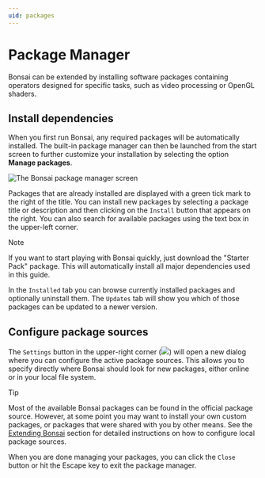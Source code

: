 ```yaml
---
uid: packages
---
```


# Package Manager

Bonsai can be extended by installing software packages containing operators designed for specific tasks, such as video processing or OpenGL shaders.

## Install dependencies

When you first run Bonsai, any required packages will be automatically installed. The built-in package manager can then be launched from the start screen to further customize your installation by selecting the option **Manage packages**.

<img alt="The Bonsai package manager screen" src="~/images/packagemanager.png" style="max-height:450px;object-fit:contain" />

Packages that are already installed are displayed with a green tick mark to the right of the title. You can install new packages by selecting a package title or description and then clicking on the `Install` button that appears on the right. You can also search for available packages using the text box in the upper-left corner.

> [!Note]
> If you want to start playing with Bonsai quickly, just download the "Starter Pack" package. This will automatically install all major dependencies used in this guide.

In the `Installed` tab you can browse currently installed packages and optionally uninstall them. The `Updates` tab will show you which of those packages can be updated to a newer version.

## Configure package sources

The `Settings` button in the upper-right corner (<img src="~/images/cogwheel.png" />) will open a new dialog where you can configure the active package sources. This allows you to specify directly where Bonsai should look for new packages, either online or in your local file system.

> [!Tip]
> Most of the available Bonsai packages can be found in the official package source. However, at some point you may want to install your own custom packages, or packages that were shared with you by other means. See the [Extending Bonsai](create-package.md) section for detailed instructions on how to configure local package sources.

When you are done managing your packages, you can click the `Close` button or hit the Escape key to exit the package manager.